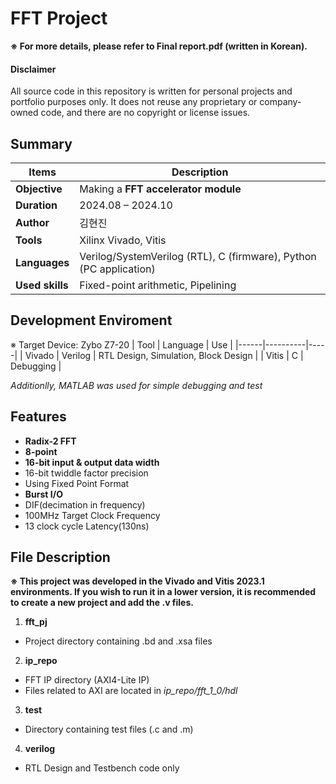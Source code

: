 # FFT Project
**※ For more details, please refer to Final report.pdf (written in Korean).**

#### Disclaimer
All source code in this repository is written for personal projects and portfolio purposes only.
It does not reuse any proprietary or company-owned code, and there are no copyright or license issues.

## Summary
| Items               | Description |
|---------------------|-----------------------------------------------------------------|
| **Objective**       | Making a **FFT accelerator module** |
| **Duration**        | 2024.08 – 2024.10 |
| **Author**          | 김현진 |
| **Tools**           | Xilinx Vivado, Vitis |
| **Languages**       | Verilog/SystemVerilog (RTL), C (firmware), Python (PC application) |
| **Used skills**     | Fixed-point arithmetic, Pipelining |

## Development Enviroment
※ Target Device: Zybo Z7-20
| Tool | Language | Use |
|------|----------|-----|
| Vivado | Verilog | RTL Design, Simulation, Block Design |
| Vitis | C | Debugging |

*Additionlly, MATLAB was used for simple debugging and test*

## Features
- **Radix-2 FFT**
- **8-point**
- **16-bit input & output data width**
- 16-bit twiddle factor precision
- Using Fixed Point Format
- **Burst I/O**
- DIF(decimation in frequency)
- 100MHz Target Clock Frequency
- 13 clock cycle Latency(130ns)

## File Description
**※ This project was developed in the Vivado and Vitis 2023.1 environments. If you wish to run it in a lower version, it is recommended to create a new project and add the .v files.**
1. **fft_pj**
- Project directory containing .bd and .xsa files
2. **ip_repo**
- FFT IP directory (AXI4-Lite IP)
- Files related to AXI are located in *ip_repo/fft_1_0/hdl*
3. **test**
- Directory containing test files (.c and .m)
4. **verilog**
- RTL Design and Testbench code only
